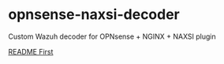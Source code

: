 # opnsense-naxsi-decoder
Custom Wazuh decoder for OPNsense + NGINX + NAXSI plugin

[README First](https://cloudfence.medium.com/opnsense-waf-wazuh-integration-f32e0b83b37)
